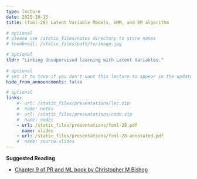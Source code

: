 ```yaml
---
type: lecture
date: 2025-10-15
title: (foml-28) Latent Variable Models, GMM, and EM algorithm

# optional
# please use /static_files/notes directory to store notes
# thumbnail: /static_files/path/to/image.jpg

# optional
tldr: "Linking Unsupervised learning with Latent Variables."
  
# optional
# set it to true if you don't want this lecture to appear in the updates section
hide_from_announcments: false

# optional
links: 
    #- url: /static_files/presentations/lec.zip
    #  name: notes
    #- url: /static_files/presentations/code.zip
    #  name: codes
    - url: /static_files/presentations/foml-28.pdf
      name: slides
    - url: /static_files/presentations/foml-28-annotated.pdf
    #  name: source-slides
---
```


**Suggested Reading**
- [Chapter 9 of PR and ML book by Christopher M Bishop](https://www.microsoft.com/en-us/research/uploads/prod/2006/01/Bishop-Pattern-Recognition-and-Machine-Learning-2006.pdf)
